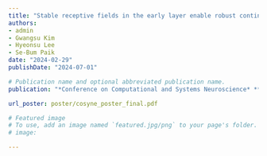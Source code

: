 ```yaml
---
title: "Stable receptive fields in the early layer enable robust continual learning"
authors:
- admin
- Gwangsu Kim
- Hyeonsu Lee
- Se-Bum Paik
date: "2024-02-29"
publishDate: "2024-07-01"

# Publication name and optional abbreviated publication name.
publication: "*Conference on Computational and Systems Neuroscience* ***(Cosyne)***"

url_poster: poster/cosyne_poster_final.pdf

# Featured image
# To use, add an image named `featured.jpg/png` to your page's folder. 
# image:

---
```

